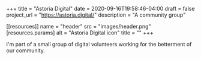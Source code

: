 +++
title = "Astoria Digital"
date = 2020-09-16T19:58:46-04:00
draft = false
project_url = "https://astoria.digital/"
description = "A community group"

[[resources]]
  name = "header"
  src = "images/header.png"
  [resources.params]
    alt = "Astoria Digital icon"
    title = ""
+++

I'm part of a small group of digital volunteers working for the betterment of our community.
